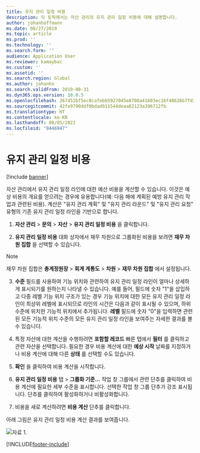 ```yaml
---
title: 유지 관리 일정 비용
description: 이 토픽에서는 자산 관리의 유지 관리 일정 비용에 대해 설명합니다.
author: johanhoffmann
ms.date: 08/27/2019
ms.topic: article
ms.prod: ''
ms.technology: ''
ms.search.form: ''
audience: Application User
ms.reviewer: kamaybac
ms.custom: ''
ms.assetid: ''
ms.search.region: Global
ms.author: johanho
ms.search.validFrom: 2019-08-31
ms.dyn365.ops.version: 10.0.5
ms.openlocfilehash: 267452bf5ec8cafebb5927045e8708a41603ec16f48626b7fd351d13fdb2fab7
ms.sourcegitcommit: 42fe9790ddf0bdad911544deaa82123a396712fb
ms.translationtype: HT
ms.contentlocale: ko-KR
ms.lasthandoff: 08/05/2021
ms.locfileid: "8446947"
---
```

# <a name="maintenance-schedule-cost"></a>유지 관리 일정 비용

[!include [banner](../../includes/banner.md)]

 

자산 관리에서 유지 관리 일정 라인에 대한 예산 비용을 계산할 수 있습니다. 이것은 예상 비용의 개요를 얻으려는 경우에 유용합니다(예: 다음 해에 계획된 예방 유지 관리 작업과 관련된 비용). 계산은 "유지 관리 계획" 및 "유지 관리 라운드" 및 "유지 관리 요청" 유형의 기존 유지 관리 일정 라인을 기반으로 합니다.

1. **자산 관리** > **문의** > **자산** > **유지 관리 일정 비용** 을 클릭합니다.

2. **유지 관리 일정 비용** 대화 상자에서 재무 차원으로 그룹화된 비용을 보려면 **재무 차원 집합** 을 선택할 수 있습니다.

>[!NOTE]
>재무 차원 집합은 **총계정원장** >  **회계 계통도** >  **차원** >  **재무 차원 집합** 에서 설정됩니다.

3. **수준** 필드를 사용하여 기능 위치와 관련하여 유지 관리 일정 라인이 얼마나 상세하게 표시되기를 원하는지 나타낼 수 있습니다. 예를 들어, 필드에 숫자 "1"을 삽입하고 다중 레벨 기능 위치 구조가 있는 경우 기능 위치에 대한 모든 유지 관리 일정 라인이 최상위 레벨에 표시되므로 라인의 시간은 다음과 같이 표시될 수 있으며, 하위 수준에 위치한 기능적 위치에서 추가됩니다. **레벨** 필드에 숫자 "0"을 입력하면 관련된 모든 기능적 위치 수준의 모든 유지 관리 일정 라인을 보여주는 자세한 결과를 볼 수 있습니다.

4. 특정 자산에 대한 계산을 수행하려면 **포함할 레코드** 빠른 탭에서 **필터** 를 클릭하고 관련 자산을 선택합니다. 필요한 경우 비용 계산에 대한 **예상 시작** 날짜를 지정하거나 비용 계산에 대해 다른 **상태** 를 선택할 수도 있습니다.

5. **확인** 을 클릭하여 비용 계산을 시작합니다.

6. **유지 관리 일정 비용** 탭 > **그룹화 기준...** 작업 창 그룹에서 관련 단추를 클릭하여 비용 계산에 필요한 세부 수준을 표시합니다. 선택한 작업 창 그룹 단추가 강조 표시됩니다. 단추를 클릭하여 활성화하거나 비활성화합니다.

7. 비용을 새로 계산하려면 **비용 계산** 단추를 클릭합니다.

아래 그림은 유지 관리 일정 비용 계산 결과를 보여줍니다.

![자료 1.](media/17-preventive-maintenance.png)



[!INCLUDE[footer-include](../../../includes/footer-banner.md)]